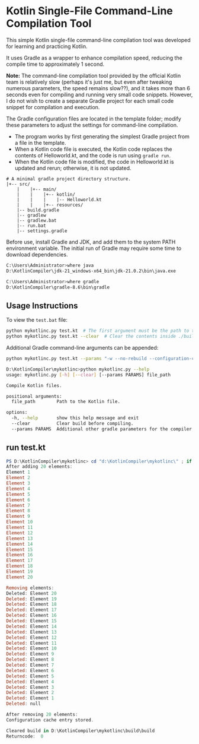 # Kotlin Single-File Command-Line Compilation Tool

This simple Kotlin single-file command-line compilation tool was developed for learning and practicing Kotlin.

It uses Gradle as a wrapper to enhance compilation speed, reducing the compile time to approximately 1 second.

**Note:** The command-line compilation tool provided by the official Kotlin team is relatively slow (perhaps it's just me, but even after tweaking numerous parameters, the speed remains slow??), and it takes more than 6 seconds even for compiling and running very small code snippets.
However, I do not wish to create a separate Gradle project for each small code snippet for compilation and execution.

The Gradle configuration files are located in the template folder; modify these parameters to adjust the settings for command-line compilation.

- The program works by first generating the simplest Gradle project from a file in the template.
- When a Kotlin code file is executed, the Kotlin code replaces the contents of Helloworld.kt, and the code is run using `gradle run`.
- When the Kotlin code file is modified, the code in Helloworld.kt is updated and rerun; otherwise, it is not updated.

```
# A minimal gradle project directory structure.
|+-- src/
    |    |+-- main/
    |    |    |+-- kotlin/
    |    |    |    |-- Helloworld.kt
    |    |    |+-- resources/
    |-- build.gradle
    |-- gradlew
    |-- gradlew.bat
    |-- run.bat
    |-- settings.gradle
```

Before use, install Gradle and JDK, and add them to the system PATH environment variable.
The initial run of Gradle may require some time to download dependencies.

```bash
C:\Users\Administrator>where java
D:\KotlinCompiler\jdk-21_windows-x64_bin\jdk-21.0.2\bin\java.exe

C:\Users\Administrator>where gradle
D:\KotlinCompiler\gradle-8.6\bin\gradle
```

## Usage Instructions

To view the `test.bat` file:

```bash
python mykotlinc.py test.kt  # The first argument must be the path to the code file
python mykotlinc.py test.kt --clear  # Clear the contents inside ./build/build
```

Additional Gradle command-line arguments can be appended:

```bash
python mykotlinc.py test.kt --params "-w --no-rebuild --configuration-cache --parallel --daemon --build-cache"
```

```bash
D:\KotlinCompiler\mykotlinc>python mykotlinc.py --help
usage: mykotlinc.py [-h] [--clear] [--params PARAMS] file_path

Compile Kotlin files.

positional arguments:
  file_path        Path to the Kotlin file.

options:
  -h, --help       show this help message and exit
  --clear          Clear build before compiling.
  --params PARAMS  Additional other gradle parameters for the compiler.
```

## run test.kt

```powershell
PS D:\KotlinCompiler\mykotlinc> cd "d:\KotlinCompiler\mykotlinc\" ; if ($?) { python -u mykotlinc.py test.kt --clear --params "-w --no-rebuild --configuration-cache --parallel --daemon --build-cache" }
After adding 20 elements:
Element 1
Element 2
Element 3
Element 4
Element 5
Element 6
Element 7
Element 8
Element 9
Element 10
Element 11
Element 12
Element 13
Element 14
Element 15
Element 16
Element 17
Element 18
Element 19
Element 20

Removing elements:
Deleted: Element 20
Deleted: Element 19
Deleted: Element 18
Deleted: Element 17
Deleted: Element 16
Deleted: Element 15
Deleted: Element 14
Deleted: Element 13
Deleted: Element 12
Deleted: Element 11
Deleted: Element 10
Deleted: Element 9
Deleted: Element 8
Deleted: Element 7
Deleted: Element 6
Deleted: Element 5
Deleted: Element 4
Deleted: Element 3
Deleted: Element 2
Deleted: Element 1
Deleted: null

After removing 20 elements:
Configuration cache entry stored.

Cleared build in D:\KotlinCompiler\mykotlinc\build\build
Returncode:  0
```
